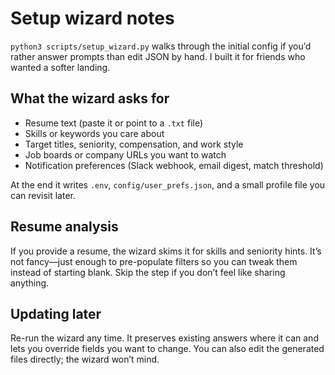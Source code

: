 # Setup wizard notes

`python3 scripts/setup_wizard.py` walks through the initial config if you’d rather answer prompts than edit JSON by hand. I built it for friends who wanted a softer landing.

## What the wizard asks for

- Resume text (paste it or point to a `.txt` file)
- Skills or keywords you care about
- Target titles, seniority, compensation, and work style
- Job boards or company URLs you want to watch
- Notification preferences (Slack webhook, email digest, match threshold)

At the end it writes `.env`, `config/user_prefs.json`, and a small profile file you can revisit later.

## Resume analysis

If you provide a resume, the wizard skims it for skills and seniority hints. It’s not fancy—just enough to pre-populate filters so you can tweak them instead of starting blank. Skip the step if you don’t feel like sharing anything.

## Updating later

Re-run the wizard any time. It preserves existing answers where it can and lets you override fields you want to change. You can also edit the generated files directly; the wizard won’t mind.
